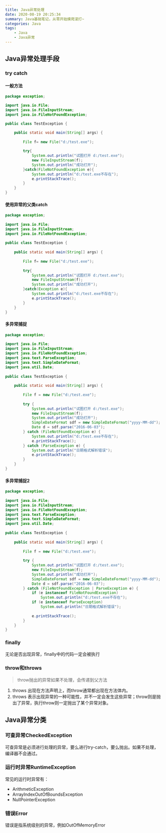 ```yaml
---
title: Java异常处理
date: 2020-08-19 20:25:34
summary: Java基础笔记，从零开始摸爬滚打~
categories: Java
tags: 
	- Java
	- Java异常
---
```


## Java异常处理手段

### try catch

#### 一般方法

```java
package exception;

import java.io.File;
import java.io.FileInputStream;
import java.io.FileNotFoundException;

public class TestException {

	public static void main(String[] args) {
		
		File f= new File("d:/test.exe");
		
		try{
			System.out.println("试图打开 d:/test.exe");
			new FileInputStream(f);
			System.out.println("成功打开");
		}catch(FileNotFoundException e){
			System.out.println("d:/test.exe不存在");
			e.printStackTrace();
		}
	}
}
```

#### 使用异常的父类catch

```java
package exception;
 
import java.io.File;
import java.io.FileInputStream;
import java.io.FileNotFoundException;
 
public class TestException {
 
    public static void main(String[] args) {
         
        File f= new File("d:/test.exe");
         
        try{
            System.out.println("试图打开 d:/test.exe");
            new FileInputStream(f);
            System.out.println("成功打开");
        }catch(Exception e){
            System.out.println("d:/test.exe不存在");
            e.printStackTrace();
        }   
    }
}
```

#### 多异常捕捉

```java
package exception;
 
import java.io.File;
import java.io.FileInputStream;
import java.io.FileNotFoundException;
import java.text.ParseException;
import java.text.SimpleDateFormat;
import java.util.Date;
 
public class TestException {
 
    public static void main(String[] args) {
 
        File f = new File("d:/test.exe");
 
        try {
            System.out.println("试图打开 d:/test.exe");
            new FileInputStream(f);
            System.out.println("成功打开");
            SimpleDateFormat sdf = new SimpleDateFormat("yyyy-MM-dd");
            Date d = sdf.parse("2016-06-03");
        } catch (FileNotFoundException e) {
            System.out.println("d:/test.exe不存在");
            e.printStackTrace();
        } catch (ParseException e) {
            System.out.println("日期格式解析错误");
            e.printStackTrace();
        }
    }
}
```

#### 多异常捕捉2

```java
package exception;
 
import java.io.File;
import java.io.FileInputStream;
import java.io.FileNotFoundException;
import java.text.ParseException;
import java.text.SimpleDateFormat;
import java.util.Date;
 
public class TestException {
 
    public static void main(String[] args) {
 
        File f = new File("d:/test.exe");
 
        try {
            System.out.println("试图打开 d:/test.exe");
            new FileInputStream(f);
            System.out.println("成功打开");
            SimpleDateFormat sdf = new SimpleDateFormat("yyyy-MM-dd");
            Date d = sdf.parse("2016-06-03");
        } catch (FileNotFoundException | ParseException e) {
            if (e instanceof FileNotFoundException)
                System.out.println("d:/test.exe不存在");
            if (e instanceof ParseException)
                System.out.println("日期格式解析错误");
 
            e.printStackTrace();
        }
    }
}
```

### finally

无论是否出现异常，finally中的代码一定会被执行

### throw和throws

> throw抛出的异常如果不处理，会传递到父方法

1.  throws 出现在方法声明上，而throw通常都出现在方法体内。
2.  throws 表示出现异常的一种可能性，并不一定会发生这些异常；throw则是抛出了异常，执行throw则一定抛出了某个异常对象。

## Java异常分类

### 可查异常CheckedException

可查异常是必须进行处理的异常，要么进行try-catch，要么抛出。如果不处理，编译器不会通过。

### 运行时异常RuntimeException

常见的运行时异常有：

- ArithmeticException
- ArrayIndexOutOfBoundsException
- NullPointerException

### 错误Error

错误是指系统级别的异常，例如OutOfMemoryError



